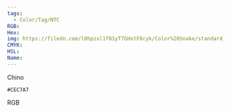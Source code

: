 ```yaml
---
tags:
  - Color/Tag/NTC
RGB:
Hex:
img: https://filedn.com/l0hpzxl1f01yT7GHxtF8cyk/Color%20Snake/standard_csv_to_svg/%23/CEC7A7.svg
CMYK:
HSL:
Name:
---
```

Chino
```palette
#CEC7A7
```
RGB

